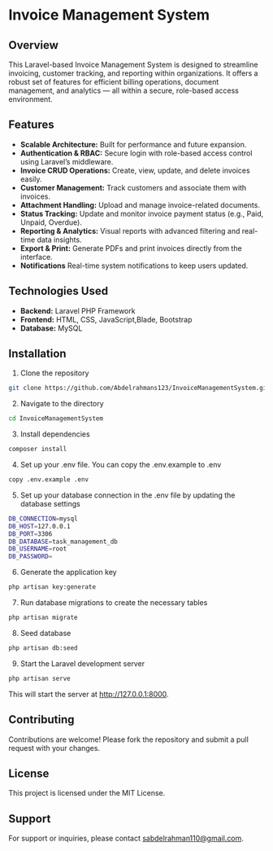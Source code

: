 # Invoice Management System
## Overview
This Laravel-based Invoice Management System is designed to streamline invoicing, customer tracking, and reporting within organizations. It offers a robust set of features for efficient billing operations, document management, and analytics — all within a secure, role-based access environment.
## Features
- **Scalable Architecture:** Built for performance and future expansion.
- **Authentication & RBAC:** Secure login with role-based access control using Laravel’s middleware.
- **Invoice CRUD Operations:** Create, view, update, and delete invoices easily.
- **Customer Management:** Track customers and associate them with invoices.
- **Attachment Handling:** Upload and manage invoice-related documents.
- **Status Tracking:** Update and monitor invoice payment status (e.g., Paid, Unpaid, Overdue).
- **Reporting & Analytics:** Visual reports with advanced filtering and real-time data insights.
- **Export & Print:** Generate PDFs and print invoices directly from the interface.
- **Notifications** Real-time system notifications to keep users updated.
## Technologies Used
- **Backend:** Laravel PHP Framework
- **Frontend:** HTML, CSS, JavaScript,Blade, Bootstrap
- **Database:** MySQL
## Installation
1. Clone the repository
```bash
git clone https://github.com/Abdelrahmans123/InvoiceManagementSystem.git
```
2. Navigate to the directory
```bash
cd InvoiceManagementSystem
```
3. Install dependencies
```bash
composer install
```
4. Set up your .env file. You can copy the .env.example to .env
```bash
copy .env.example .env
```
5. Set up your database connection in the .env file by updating the database settings
```bash
DB_CONNECTION=mysql
DB_HOST=127.0.0.1
DB_PORT=3306
DB_DATABASE=task_management_db
DB_USERNAME=root
DB_PASSWORD=
```
6. Generate the application key
```bash
php artisan key:generate
```
7. Run database migrations to create the necessary tables
```bash
php artisan migrate
```
8. Seed database
```bash
php artisan db:seed
```
9. Start the Laravel development server
```bash
php artisan serve
```
This will start the server at http://127.0.0.1:8000.
## Contributing
Contributions are welcome! Please fork the repository and submit a pull request with your changes.
## License
This project is licensed under the MIT License.
## Support
For support or inquiries, please contact [sabdelrahman110@gmail.com](mailto:sabdelrahman110@gmail.com).
